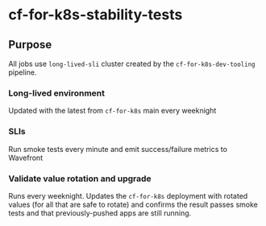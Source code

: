 # cf-for-k8s-stability-tests

## Purpose
All jobs use `long-lived-sli` cluster created by the `cf-for-k8s-dev-tooling` pipeline.

### Long-lived environment 
Updated with the latest from `cf-for-k8s` main every weeknight

### SLIs 
Run smoke tests every minute and emit success/failure metrics to Wavefront

### Validate value rotation and upgrade 
Runs every weeknight. Updates the `cf-for-k8s` deployment with rotated values (for all that are safe to rotate) and
confirms the result passes smoke tests and that previously-pushed apps are still running.

